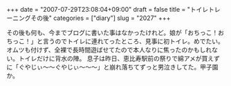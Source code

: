 +++
date = "2007-07-29T23:08:04+09:00"
draft = false
title = "トイレトレーニングその後"
categories = ["diary"]
slug = "2027"
+++

その後も何も、今までブログに書いた事はなかったけれど。娘が「おちっこ！おちっこ！」と言うのでトイレに連れてったところ、見事に初トイレ。めでたい。
オムツも付けず、全裸で長時間遊ばせてたので本人なりに焦ったのかもしれない。トイレだけに背水の陣。
息子は昨日、恵比寿駅前の祭りで綿アメが買えずに「ぐやじぃ～～ぐやじぃ～～～」と崩れ落ちてずっと男泣きしてた。甲子園か。
